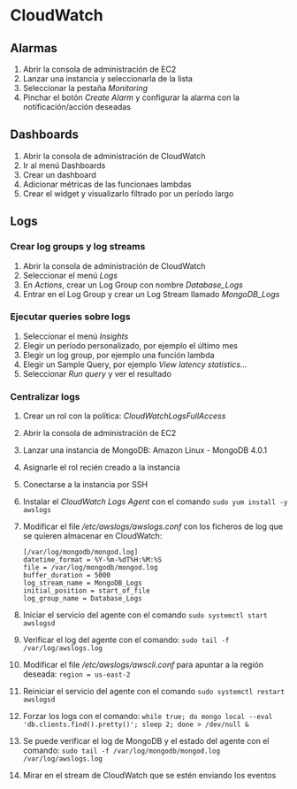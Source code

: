 # CloudWatch

## Alarmas

1. Abrir la consola de administración de EC2
1. Lanzar una instancia y seleccionarla de la lista
1. Seleccionar la pestaña *Monitoring*
1. Pinchar el botón *Create Alarm* y configurar la alarma con la notificación/acción deseadas

## Dashboards

1. Abrir la consola de administración de CloudWatch
1. Ir al menú Dashboards
1. Crear un dashboard
1. Adicionar métricas de las funcionaes lambdas
1. Crear el widget y visualizarlo filtrado por un período largo

## Logs

### Crear log groups y log streams

1. Abrir la consola de administración de CloudWatch
1. Seleccionar el menú *Logs*
1. En *Actions*, crear un Log Group con nombre *Database_Logs*
1. Entrar en el Log Group y crear un Log Stream llamado *MongoDB_Logs*

### Ejecutar queries sobre logs

1. Seleccionar el menú *Insights*
1. Elegir un período personalizado, por ejemplo el último mes
1. Elegir un log group, por ejemplo una función lambda
1. Elegir un Sample Query, por ejemplo *View latency statistics...*
1. Seleccionar *Run query* y ver el resultado

### Centralizar logs

1. Crear un rol con la política: *CloudWatchLogsFullAccess*
1. Abrir la consola de administración de EC2
1. Lanzar una instancia de MongoDB: Amazon Linux - MongoDB 4.0.1
1. Asignarle el rol recién creado a la instancia
1. Conectarse a la instancia por SSH
1. Instalar el *CloudWatch Logs Agent* con el comando `sudo yum install -y awslogs`
1. Modificar el file */etc/awslogs/awslogs.conf* con los ficheros de log que se quieren almacenar en CloudWatch:

    ```
    [/var/log/mongodb/mongod.log]
    datetime_format = %Y-%m-%dT%H:%M:%S
    file = /var/log/mongodb/mongod.log
    buffer_duration = 5000
    log_stream_name = MongoDB_Logs
    initial_position = start_of_file
    log_group_name = Database_Logs
    ```

1. Iniciar el servicio del agente con el comando `sudo systemctl start awslogsd`
1. Verificar el log del agente con el comando: `sudo tail -f /var/log/awslogs.log`
1. Modificar el file */etc/awslogs/awscli.conf* para apuntar a la región deseada: `region = us-east-2`
1. Reiniciar el servicio del agente con el comando `sudo systemctl restart awslogsd`
1. Forzar los logs con el comando: `while true; do mongo local --eval 'db.clients.find().pretty()'; sleep 2; done > /dev/null &`
1. Se puede verificar el log de MongoDB y el estado del agente con el comando: `sudo tail -f /var/log/mongodb/mongod.log /var/log/awslogs.log`
1. Mirar en el stream de CloudWatch que se estén enviando los eventos



